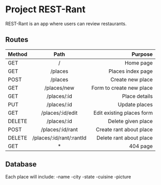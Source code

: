 # Project REST-Rant

REST-Rant is an app where users can review restaurants.

## Routes

| Method      | Path                    | Purpose                  |
|:------------|:-----------------------:|-------------------------:|
| GET         |     /                   | Home page                |
| GET         |    /places              | Places index page        |
| POST        |    /places              | Create new place         |
| GET         | /places/new             | Form to create new place |
| GET         | /places/:id             | Place details            |
| PUT         | /places/:id             | Update places            |
| GET         |/places/:id/edit         | Edit existing places form|
| DELETE      | /places/:id             | Delete given place       |
| POST        | /places/:id/rant        | Create rant about place  |
| DELETE      | /places/:id/rant/:rantId| Delete rant about place  |
| GET         |       *                 |  404 page                |

## Database

Each place will include:
-name
-city
-state
-cuisine
-picture